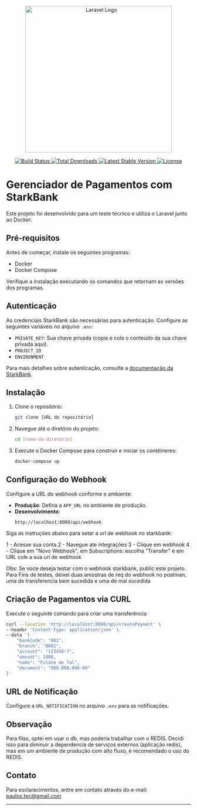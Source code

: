 
<p align="center">
  <a href="https://laravel.com" target="_blank">
    <img src="https://raw.githubusercontent.com/laravel/art/master/logo-lockup/5%20SVG/2%20CMYK/1%20Full%20Color/laravel-logolockup-cmyk-red.svg" width="400" alt="Laravel Logo">
  </a>
</p>

<p align="center">
  <a href="https://github.com/laravel/framework/actions">
    <img src="https://github.com/laravel/framework/workflows/tests/badge.svg" alt="Build Status">
  </a>
  <a href="https://packagist.org/packages/laravel/framework">
    <img src="https://img.shields.io/packagist/dt/laravel/framework" alt="Total Downloads">
  </a>
  <a href="https://packagist.org/packages/laravel/framework">
    <img src="https://img.shields.io/packagist/v/laravel/framework" alt="Latest Stable Version">
  </a>
  <a href="https://packagist.org/packages/laravel/framework">
    <img src="https://img.shields.io/packagist/l/laravel/framework" alt="License">
  </a>
</p>

# Gerenciador de Pagamentos com StarkBank

Este projeto foi desenvolvido para um teste técnico e utiliza o Laravel junto ao Docker.

## Pré-requisitos

Antes de começar, instale os seguintes programas:

- Docker
- Docker Compose

Verifique a instalação executando os comandos que retornam as versões dos programas.

## Autenticação

As credenciais StarkBank são necessárias para autenticação. Configure as seguintes variáveis no arquivo `.env`:

- `PRIVATE_KEY`: Sua chave privada (copie e cole o conteúdo da sua chave privada aqui).
- `PROJECT_ID`
- `ENVIRONMENT`

Para mais detalhes sobre autenticação, consulte a [documentação da StarkBank](https://starkbank.com/docs/api#introduction).

## Instalação

1. Clone o repositório:
   ```bash
   git clone [URL do repositório]
   ```
2. Navegue até o diretório do projeto:
   ```bash
   cd [nome-do-diretório]
   ```
3. Execute o Docker Compose para construir e iniciar os contêineres:
   ```bash
   docker-compose up
   ```

## Configuração do Webhook

Configure a URL do webhook conforme o ambiente:

- **Produção**: Defina a `APP_URL` no ambiente de produção.
- **Desenvolvimento**:
  ```plaintext
  http://localhost:8000/api/webhook
  ```

Siga as instruções abaixo para setar a url de webhook no starkbank:

1 - Acesse sua conta
2 - Navegue ate integrações
3 - Clique em webhook
4 - Clique em "Novo Webhook", em Subscriptions: escolha "Transfer" e em URL cole a sua url de webhook

Obs: Se voce deseja testar com o webhook starkbank, public este projeto. Para Fins de testes, deixei duas amostras de req do webhook no postman, uma de transferencia bem sucedida e uma de mal sucedida



## Criação de Pagamentos via CURL

Execute o seguinte comando para criar uma transferência:

```bash
curl --location 'http://localhost:8000/api/createPayment' \
--header 'Content-Type: application/json' \
--data '{
    "bankCode": "001",
    "branch": "0001",
    "account": "123456-7",
    "amount": 1000,
    "name": "Fulano de Tal",
    "document": "000.000.000-00"
}'
```

## URL de Notificação

Configure a `URL_NOTIFICATION` no arquivo `.env` para as notificações.


## Observação
Para filas, optei em usar o db, mas poderia trabalhar com o REDIS. Decidi isso para diminuir a dependencia 
de serviços externos (aplicação redis), mas em um ambiente de produção com alto fluxo, é recomendado o uso do REDIS.


## Contato

Para esclarecimentos, entre em contato através do e-mail: paulox.tec@gmail.com

---
